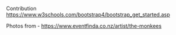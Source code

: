 Contribution
https://www.w3schools.com/bootstrap4/bootstrap_get_started.asp

Photos from - https://www.eventfinda.co.nz/artist/the-monkees